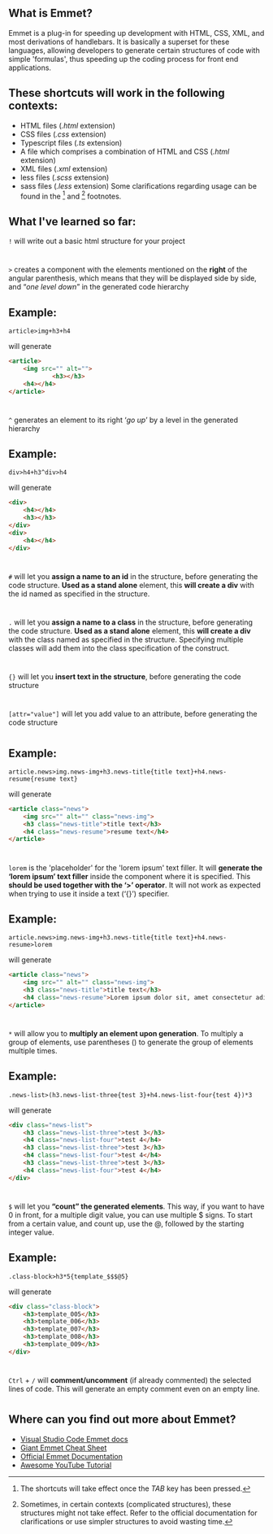## What is Emmet?
Emmet is a plug-in for speeding up development with HTML, CSS, XML, and most derivations of handlebars. It is basically a superset for these languages, allowing developers to generate certain structures of code with simple 'formulas', thus speeding up the coding process for front end applications.

## These shortcuts will work in the following contexts:
* HTML files (*.html* extension)
* CSS files (*.css* extension)
* Typescript files (*.ts* extension)
* A file which comprises a combination of HTML and CSS (*.html* extension)
* XML files (*.xml* extension)
* less files (*.scss* extension)
* sass files (*.less* extension)
Some clarifications regarding usage can be found in the [^1] and [^2] footnotes.

## What I've learned so far:

`!` will write out a basic html structure for your project

#

`>` creates a component with the elements mentioned on the **right** of the angular parenthesis, which means that they will be displayed side by side, and “*one level down*” in the generated code hierarchy

## Example:
`article>img+h3+h4`

will generate

```html
<article>
    <img src="" alt="">
    	    <h3></h3>
    <h4></h4>
</article>
```
#

`^` generates an element to its right ‘*go up*’ by a level in the generated hierarchy

## Example:
`div>h4+h3^div>h4`

will generate

```html
<div>
    <h4></h4>
    <h3></h3>
</div>
<div>
    <h4></h4>
</div>
```
#

`#` will let you **assign a name to an id** in the structure, before generating the code structure. **Used as a stand alone** element, this **will create a div** with the id named as specified in the structure.

#

`.` will let you **assign a name to a class** in the structure, before generating the code structure. **Used as a stand alone** element, this **will create a div** with the class named as specified in the structure. Specifying multiple classes will add them into the class specification of the construct.

#

`{}` will let you **insert text in the structure**, before generating the code structure

#

`[attr="value"]` will let you add value to an attribute, before generating the code structure

#

## Example:
`article.news>img.news-img+h3.news-title{title text}+h4.news-resume{resume text}`

will generate

```html
<article class="news">
    <img src="" alt="" class="news-img">
    <h3 class="news-title">title text</h3>
    <h4 class="news-resume">resume text</h4>
</article>
```

#

`lorem` is the 'placeholder' for the 'lorem ipsum' text filler. It will **generate the ‘lorem ipsum’ text filler** inside the component where it is specified. This **should be used together with the ‘>’ operator**. It will not work as expected when trying to use it inside a text (‘{}’) specifier.

## Example:
`article.news>img.news-img+h3.news-title{title text}+h4.news-resume>lorem`

will generate

```html
<article class="news">
    <img src="" alt="" class="news-img">
    <h3 class="news-title">title text</h3>
    <h4 class="news-resume">Lorem ipsum dolor sit, amet consectetur adipisicing elit. Laboriosam impedit harum, ratione culpa neque aperiam iusto? Aliquid voluptate tempora sit quasi. Quis cupiditate eos omnis obcaecati iusto, vero sequi magni.</h4>
</article>
```

#

`*` will allow you to **multiply an element upon generation**. To multiply a group of elements, use parentheses () to generate the group of elements multiple times.

## Example:
`.news-list>(h3.news-list-three{test 3}+h4.news-list-four{test 4})*3`

will generate

```html
<div class="news-list">
    <h3 class="news-list-three">test 3</h3>
    <h4 class="news-list-four">test 4</h4>
    <h3 class="news-list-three">test 3</h3>
    <h4 class="news-list-four">test 4</h4>
    <h3 class="news-list-three">test 3</h3>
    <h4 class="news-list-four">test 4</h4>
</div>
```

#

`$` will let you **“count” the generated elements**. This way, if you want to have 0 in front, for a multiple digit value, you can use multiple $ signs. To start from a certain value, and count up, use the @, followed by the starting integer value.

## Example:
`.class-block>h3*5{template_$$$@5}`

will generate

```html
<div class="class-block">
    <h3>template_005</h3>
    <h3>template_006</h3>
    <h3>template_007</h3>
    <h3>template_008</h3>
    <h3>template_009</h3>
</div>
```

#

`Ctrl` + `/` will **comment/uncomment** (if already commented) the selected lines of code. This will generate an empty comment even on an empty line.

#

## Where can you find out more about Emmet?
* [Visual Studio Code Emmet docs](https://code.visualstudio.com/docs)
* [Giant Emmet Cheat Sheet](https://docs.emmet.io/cheat-sheet/)
* [Official Emmet Documentation](https://docs.emmet.io/)
* [Awesome YouTube Tutorial](https://www.youtube.com/watch?v=EcN9dXYaERY)


[^1]: The shortcuts will take effect once the *TAB* key has been pressed.

[^2]: Sometimes, in certain contexts (complicated structures), these structures might not take effect. Refer to the official documentation for clarifications or use simpler structures to avoid wasting time.